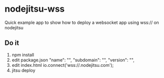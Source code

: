 nodejitsu-wss
=============

Quick example app to show how to deploy a websocket app using wss:// on
nodejitsu

Do it
-----
1. npm install
2. edit package.json
    "name": "<your app name>",
    "subdomain": "<your subdomain>",
    "version": "<your version>",
3. edit index.html
    io.connect('wss://<your subdomain>.nodejitsu.com');
4. jitsu deploy
